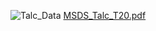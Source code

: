 ![Talc_Data](https://user-images.githubusercontent.com/87012099/196930359-dabe7ee7-40b7-4f5d-ab85-72006293cb37.PNG)
[MSDS_Talc_T20.pdf](https://github.com/L3onERas/Material-Information-and-MSDSs/files/9829056/MSDS_Talc_T20.pdf)
